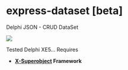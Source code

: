 # express-dataset [beta]
Delphi JSON - CRUD DataSet

[![](https://www.paypalobjects.com/en_US/i/btn/btn_donate_LG.gif)](https://www.paypal.com/cgi-bin/webscr?cmd=_s-xclick&hosted_button_id=X658UEM4KQ3YA)

Tested Delphi XE5...
Requires
 - **[X-Superobject](https://github.com/onryldz/x-superobject) Framework**
